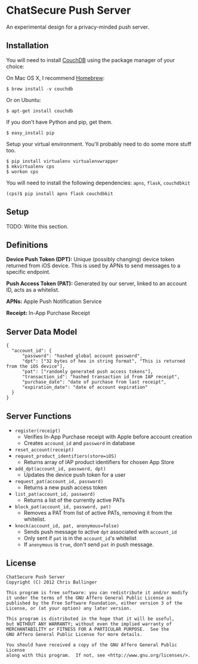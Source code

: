 ChatSecure Push Server
======================

An experimental design for a privacy-minded push server.

Installation
------------

You will need to install [CouchDB](http://couchdb.apache.org) using the package manager of your choice:

On Mac OS X, I recommend [Homebrew](http://mxcl.github.com/homebrew/):

    $ brew install -v couchdb

Or on Ubuntu:

    $ apt-get install couchdb

If you don't have Python and pip, get them.

    $ easy_install pip

Setup your virtual environment. You'll probably need to do some more stuff too.

    $ pip install virtualenv virtualenvwrapper
    $ mkvirtualenv cps
    $ workon cps
    
You will need to install the following dependencies: `apns`, `flask`, `couchdbkit`

    (cps)$ pip install apns flask couchdbkit
    
Setup
---------

TODO: Write this section.
    

Definitions
---------

**Device Push Token (DPT):** Unique (possibly changing) device token returned from iOS device. This is used by APNs to send messages to a specific endpoint.
**Push Access Token (PAT):** Generated by our server, linked to an account ID, acts as a whitelist.
**APNs:** Apple Push Notification Service
**Receipt:** In-App Purchase Receipt
Server Data Model----------
    {
      "account_id": {
          "password": "hashed global account password",
          "dpt": ["32 bytes of hex in string format", "This is returned from the iOS device"],
          "pat": ["randomly generated push access tokens"],
          "transaction_id": "hashed transaction id from IAP receipt",
          "purchase_date": "date of purchase from last receipt",
          "expiration_date": "date of account expiration"
      }
    }

Server Functions
--------------

* `register(receipt)`
	* Verifies In-App Purchase receipt with Apple before account creation
	* Creates `accound_id` and `password` in database
* `reset_account(receipt)`
* `request_product_identifiers(store=iOS)`
	* Returns array of IAP product identifiers for chosen App Store
* `add_dpt(account_id, password, dpt)`
	* Updates the device push token for a user
* `request_pat(account_id, password)`
	* Returns a new push access token
* `list_pat(account_id, password)`
	* Returns a list of the currently active PATs
* `block_pat(account_id, password, pat)`
	* Removes a PAT from list of active PATs, removing it from the whitelist.
* `knock(account_id, pat, anonymous=false)`
	* Sends push message to active `dpt` associated with `account_id`
	* Only sent if `pat` is in the `account_id`'s whitelist 
	* If `anonymous` is `true`, don't send `pat` in push message.

License
---------

	ChatSecure Push Server
	Copyright (C) 2012 Chris Ballinger
	
	This program is free software: you can redistribute it and/or modify
	it under the terms of the GNU Affero General Public License as
	published by the Free Software Foundation, either version 3 of the
	License, or (at your option) any later version.
	
	This program is distributed in the hope that it will be useful,
	but WITHOUT ANY WARRANTY; without even the implied warranty of
	MERCHANTABILITY or FITNESS FOR A PARTICULAR PURPOSE.  See the
	GNU Affero General Public License for more details.
	
	You should have received a copy of the GNU Affero General Public License
	along with this program.  If not, see <http://www.gnu.org/licenses/>.